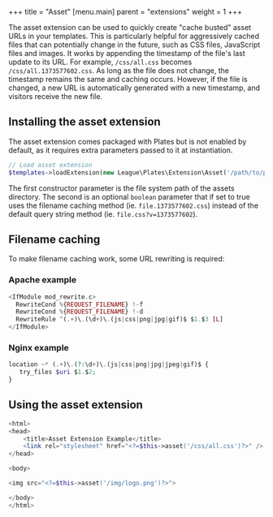 +++
title = "Asset"
[menu.main]
parent = "extensions"
weight = 1
+++

The asset extension can be used to quickly create "cache busted" asset URLs in your templates. This is particularly helpful for aggressively cached files that can potentially change in the future, such as CSS files, JavaScript files and images. It works by appending the timestamp of the file's last update to its URL. For example, `/css/all.css` becomes `/css/all.1373577602.css`. As long as the file does not change, the timestamp remains the same and caching occurs. However, if the file is changed, a new URL is automatically generated with a new timestamp, and visitors receive the new file.

## Installing the asset extension

The asset extension comes packaged with Plates but is not enabled by default, as it requires extra parameters passed to it at instantiation.

~~~ php
// Load asset extension
$templates->loadExtension(new League\Plates\Extension\Asset('/path/to/public/assets/', true));
~~~

The first constructor parameter is the file system path of the assets directory. The second is an optional `boolean` parameter that if set to true uses the filename caching method (ie. `file.1373577602.css`) instead of the default query string method (ie. `file.css?v=1373577602`).

## Filename caching

To make filename caching work, some URL rewriting is required:

### Apache example
~~~ php
<IfModule mod_rewrite.c>
  RewriteCond %{REQUEST_FILENAME} !-f
  RewriteCond %{REQUEST_FILENAME} !-d
  RewriteRule ^(.+)\.(\d+)\.(js|css|png|jpg|gif)$ $1.$3 [L]
</IfModule>
~~~

### Nginx example

~~~ php
location ~* (.+)\.(?:\d+)\.(js|css|png|jpg|jpeg|gif)$ {
   try_files $uri $1.$2;
}
~~~

## Using the asset extension

~~~ php
<html>
<head>
    <title>Asset Extension Example</title>
    <link rel="stylesheet" href="<?=$this->asset('/css/all.css')?>" />
</head>

<body>

<img src="<?=$this->asset('/img/logo.png')?>">

</body>
</html>
~~~